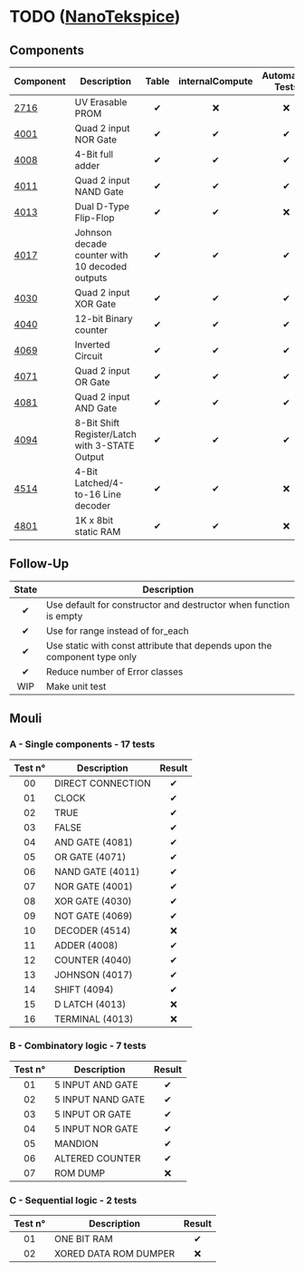 # TODO ([NanoTekspice](https://intra.epitech.eu/module/2017/B-CPP-400/PAR-4-1/acti-278570/project/file/B-CPP-400_nanotekspice.pdf))

## Components

| Component | Description | Table | internalCompute | Automated Tests | Unit Tests |
|-----------|-------------|:-----:|:---------------:|:---------------:|:----------:|
| [2716](https://intra.epitech.eu/module/2017/B-CPP-400/PAR-4-1/acti-278570/project/file/tonsil/2716.pdf) | UV Erasable PROM | ✔ | ❌ | ❌ | ❌ |
| [4001](https://intra.epitech.eu/module/2017/B-CPP-400/PAR-4-1/acti-278570/project/file/tonsil/4001.pdf) | Quad 2 input NOR Gate | ✔ | ✔ | ✔ | ✔ |
| [4008](https://intra.epitech.eu/module/2017/B-CPP-400/PAR-4-1/acti-278570/project/file/tonsil/4008.pdf) | 4-Bit full adder | ✔ | ✔ | ✔ | ✔ |
| [4011](https://intra.epitech.eu/module/2017/B-CPP-400/PAR-4-1/acti-278570/project/file/tonsil/4011.pdf) | Quad 2 input NAND Gate | ✔ | ✔ | ✔ | ✔ |
| [4013](https://intra.epitech.eu/module/2017/B-CPP-400/PAR-4-1/acti-278570/project/file/tonsil/4013.pdf) | Dual D-Type Flip-Flop | ✔ | ✔ | ❌ | ❌ |
| [4017](https://intra.epitech.eu/module/2017/B-CPP-400/PAR-4-1/acti-278570/project/file/tonsil/4017.pdf) | Johnson decade counter with 10 decoded outputs | ✔ | ✔ | ✔ | ✔ |
| [4030](https://intra.epitech.eu/module/2017/B-CPP-400/PAR-4-1/acti-278570/project/file/tonsil/4030.pdf) | Quad 2 input XOR Gate | ✔ | ✔ | ✔ | ✔ |
| [4040](https://intra.epitech.eu/module/2017/B-CPP-400/PAR-4-1/acti-278570/project/file/tonsil/4040.pdf) | 12-bit Binary counter | ✔ | ✔ | ✔ | ✔ |
| [4069](https://intra.epitech.eu/module/2017/B-CPP-400/PAR-4-1/acti-278570/project/file/tonsil/4069.pdf) | Inverted Circuit | ✔ | ✔ | ✔ | ✔ |
| [4071](https://intra.epitech.eu/module/2017/B-CPP-400/PAR-4-1/acti-278570/project/file/tonsil/4071.pdf) | Quad 2 input OR Gate | ✔ | ✔ | ✔ | ✔ |
| [4081](https://intra.epitech.eu/module/2017/B-CPP-400/PAR-4-1/acti-278570/project/file/tonsil/4081.pdf) | Quad 2 input AND Gate | ✔ | ✔ | ✔ | ✔ |
| [4094](https://intra.epitech.eu/module/2017/B-CPP-400/PAR-4-1/acti-278570/project/file/tonsil/4094.pdf) | 8-Bit Shift Register/Latch with 3-STATE Output | ✔ | ✔ | ✔ | ✔ |
| [4514](https://intra.epitech.eu/module/2017/B-CPP-400/PAR-4-1/acti-278570/project/file/tonsil/4514.pdf) | 4-Bit Latched/4-to-16 Line decoder | ✔ | ✔ | ❌ | ❌ |
| [4801](https://intra.epitech.eu/module/2017/B-CPP-400/PAR-4-1/acti-278570/project/file/tonsil/mk4801.pdf) | 1K x 8bit static RAM | ✔ | ✔ | ❌ | ❌ |

## Follow-Up

| State | Description |
|:-----:|-------------|
| ✔ | Use default for constructor and destructor when function is empty |
| ✔ | Use for range instead of for_each |
| ✔ | Use static with const attribute that depends upon the component type only |
| ✔ | Reduce number of Error classes |
| WIP | Make unit test |

## Mouli

### A - Single components - 17 tests

| Test n° | Description | Result |
|:-------:|-------------|:------:|
| 00 | DIRECT CONNECTION | ✔ |
| 01 | CLOCK | ✔ |
| 02 | TRUE | ✔ |
| 03 | FALSE | ✔ |
| 04 | AND GATE (4081) | ✔ |
| 05 | OR GATE (4071) | ✔ |
| 06 | NAND GATE (4011) | ✔ |
| 07 | NOR GATE (4001) | ✔ |
| 08 | XOR GATE (4030) | ✔ |
| 09 | NOT GATE (4069) | ✔ |
| 10 | DECODER (4514) | ❌ |
| 11 | ADDER (4008) | ✔ |
| 12 | COUNTER (4040) | ✔ |
| 13 | JOHNSON (4017) | ✔ |
| 14 | SHIFT (4094) | ✔ |
| 15 | D LATCH (4013) | ❌ |
| 16 | TERMINAL (4013) | ❌ |

### B - Combinatory logic - 7 tests

| Test n° | Description | Result |
|:-------:|-------------|:------:|
| 01 | 5 INPUT AND GATE | ✔ |
| 02 | 5 INPUT NAND GATE | ✔ |
| 03 | 5 INPUT OR GATE | ✔ |
| 04 | 5 INPUT NOR GATE | ✔ |
| 05 | MANDION | ✔ |
| 06 | ALTERED COUNTER | ✔ |
| 07 | ROM DUMP | ❌ |

### C - Sequential logic - 2 tests

| Test n° | Description | Result |
|:-------:|-------------|:------:|
| 01 | ONE BIT RAM | ✔ |
| 02 | XORED DATA ROM DUMPER | ❌ |
